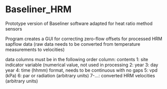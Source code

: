 # Baseliner_HRM
Prototype version of Baseliner software adapted for heat ratio method sensors

Program creates a GUI for correcting zero-flow offsets for processed HRM sapflow data (raw data needs to be converted from temperature measurements to velocities)

data columns must be in the following order
column: contents
1: site indicator variable (numerical value, not used in processing
2: year
3: day year
4: time (hhmm) format, needs to be continuous with no gaps
5: vpd (kPa)
6: par or radiation (arbitrary units)
7-...: converted HRM velocities (arbitrary units)
